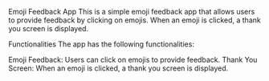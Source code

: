 Emoji Feedback App
This is a simple emoji feedback app that allows users to provide feedback by clicking on emojis. When an emoji is clicked, a thank you screen is displayed.

Functionalities
The app has the following functionalities:

Emoji Feedback: Users can click on emojis to provide feedback.
Thank You Screen: When an emoji is clicked, a thank you screen is displayed.
